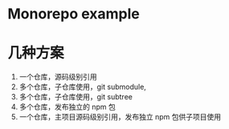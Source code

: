 # Monorepo example

# 几种方案

1. 一个仓库，源码级别引用
1. 多个仓库，子仓库使用，git submodule,
1. 多个仓库，子仓库使用，git subtree
1. 多个仓库，发布独立的 npm 包
1. 一个仓库，主项目源码级别引用，发布独立 npm 包供子项目使用

